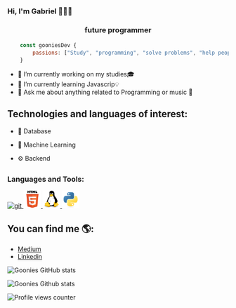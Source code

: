 ### Hi, I'm Gabriel 👋👨‍💻
<h3 align="center">future programmer</h3>

```js
    const gooniesDev {
        passions: ["Study", "programming", "solve problems", "help people"];
    }
```

- 🔭  I’m currently working on my studies🎓
- 🌱  I’m currently learning Javascrip💡
- 💬  Ask me about anything related to Programming or music 🤩 

## Technologies and languages of interest:

- 💾 Database

- 🤖 Machine Learning

- ⚙️ Backend

## 
<h3 align="left">Languages and Tools:</h3>
<p align="left"> <a href="https://git-scm.com/" target="_blank"> <img src="https://www.vectorlogo.zone/logos/git-scm/git-scm-icon.svg" alt="git" width="40" height="40"/> </a> <a href="https://www.w3.org/html/" target="_blank"> <img src="https://raw.githubusercontent.com/devicons/devicon/master/icons/html5/html5-original-wordmark.svg" alt="html5" width="40" height="40"/> </a> <a href="https://www.linux.org/" target="_blank"> <img src="https://raw.githubusercontent.com/devicons/devicon/master/icons/linux/linux-original.svg" alt="linux" width="40" height="40"/> </a>  <a href="https://www.python.org" target="_blank"> <img src="https://raw.githubusercontent.com/devicons/devicon/master/icons/python/python-original.svg" alt="python" width="40" height="40"/> </a> </p>

## You can find me 🌎:

 - [Medium](https://medium.com/@gabomunozcastro)
 - [Linkedin](https://www.linkedin.com/in/goonies/)


![Goonies GitHub stats](https://github-readme-stats.vercel.app/api?username=gooniesDev&count_private=true&show_icons=true&theme=dracula)

![Goonies Github stats](https://github-readme-stats.vercel.app/api/top-langs/?username=gooniesDev&layout=compact&theme=dracula)

![Profile views counter](https://komarev.com/ghpvc/?username=gooniesDev&style=flat-square)
